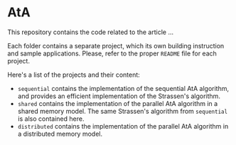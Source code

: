 # AtA
This repository contains the code related to the article ...  
  
Each folder contains a separate project, which its own building instruction and sample applications. Please, refer to the proper `README` file for each project.  

Here's a list of the projects and their content:
 - `sequential` contains the implementation of the sequential AtA algorithm, and provides an efficient implementation of the Strassen's algorithm.
 - `shared` contains the implementation of the parallel AtA algorithm in a shared memory model. The same Strassen's algorithm from `sequential` is also contained here.
 - `distributed` contains the implementation of the parallel AtA algorithm in a distributed memory model.


